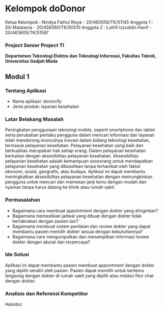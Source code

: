 # Kelompok doDonor
Ketua Kelompok : Nindya Fathul Risya - 20/460556/TK/51145
Anggota 1 : Siti Malatania - 20/456380/TK/50510
Anggota 2 : Luthfi Izzuddin Hanif - 20/463605/TK/51597

### Project Senior Project TI
**Departemen Teknologi Elektro dan Teknologi Informasi, Fakultas Teknik, Universitas Gadjah Mada**

## Modul 1
### Tentang Aplikasi
- Nama aplikasi: doctorify
- Jenis produk: layanan kesehatan

### Latar Belakang Masalah
Peningkatan penggunaan teknologi mobile, seperti smartphone dan tablet serta
perubahan perilaku pengguna dalam mencari informasi dan layanan telah mendorong
munculnya inovasi dalam bidang teknologi kesehatan, termasuk pelayanan kesehatan.
Pelayanan kesehatan yang baik dan berkualitas merupakan hak setiap orang. Dalam
pelayanan kesehatan berkaitan dengan aksesibilitas pelayanan kesehatan. Aksesibilitas
pelayanan kesehatan adalah kemampuan seseorang untuk mendapatkan pelayanan
kesehatan yang dibutuhkan tanpa terhambat oleh faktor ekonomi, sosial, geografis, atau
budaya. Aplikasi ini dapat membantu meningkatkan aksesibilitas pelayanan kesehatan
dengan memungkinkan pengguna untuk mencari dan memesan janji temu dengan
mudah dan nyaman tanpa harus datang ke klinik atau rumah sakit.

### Permasalahan
- Bagaimana cara membuat appointment dengan dokter yang diinginkan?
- Bagaimana memastikan jadwal yang dibuat dengan dokter tidak bertabrakan
dengan pasien lain?
- Bagaimana membuat sistem penilaian dan review dokter yang dapat membantu
pasien memilih dokter sesuai dengan kebutuhannya?
- Bagaimana cara mengumpulkan dan menampilkan informasi review dokter
dengan akurat dan terpercaya?

### Ide Solusi
Aplikasi ini dapat membantu pasien membuat appointment dengan dokter yang dipilih
sendiri oleh pasien. Pasien dapat memilih untuk bertemu langsung dengan dokter di
rumah sakit yang dipilih atau melalui fitur chat dengan dokter.

### Analisis dan Referensi Kompetitor
Halodoc

